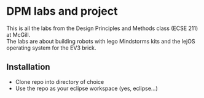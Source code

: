 # DPM labs and project

This is all the labs from the Design Principles and Methods class (ECSE 211) at McGill.  
The labs are about building robots with lego Mindstorms kits and the lejOS operating system for the EV3 brick.  

## Installation

* Clone repo into directory of choice
* Use the repo as your eclipse workspace (yes, eclipse...)


